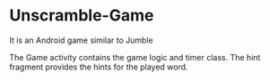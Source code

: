 # Unscramble-Game
It is an Android game similar to Jumble

The Game activity contains the game logic and timer class. The hint fragment provides the hints for the played word.
